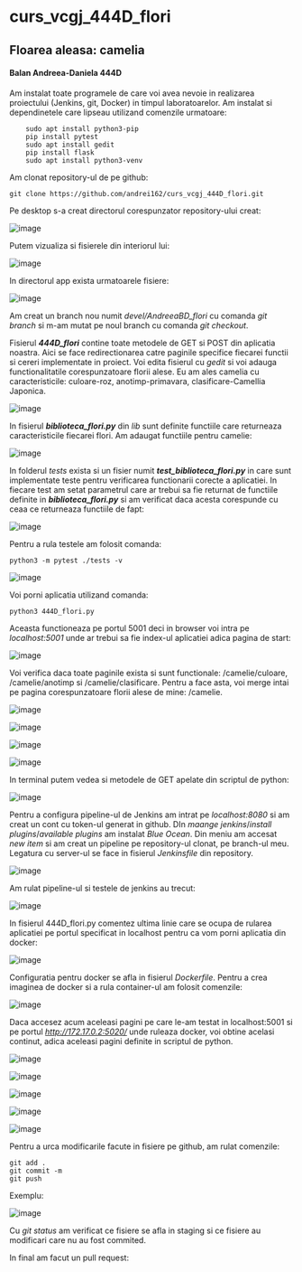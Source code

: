 # curs_vcgj_444D_flori
## Floarea aleasa: camelia
#### Balan Andreea-Daniela 444D

Am instalat toate programele de care voi avea nevoie in realizarea proiectului (Jenkins, git, Docker) in timpul laboratoarelor. Am instalat si dependinetele care lipseau utilizand comenzile urmatoare:
```
    sudo apt install python3-pip
    pip install pytest
    sudo apt install gedit
    pip install flask
    sudo apt install python3-venv
```

Am clonat repository-ul de pe github:
```
git clone https://github.com/andrei162/curs_vcgj_444D_flori.git
```

Pe desktop s-a creat directorul corespunzator repository-ului creat:

![image](https://github.com/andrei162/curs_vcgj_444D_flori/assets/82381145/49009382-2cdf-4b4b-9484-a5074defdcea)

Putem vizualiza si fisierele din interiorul lui:

![image](https://github.com/andrei162/curs_vcgj_444D_flori/assets/82381145/4d152b46-255d-4202-8f85-5020fb046e06)

In directorul app exista urmatoarele fisiere:

![image](https://github.com/andrei162/curs_vcgj_444D_flori/assets/82381145/1a946ef5-571c-40f2-b720-f432ffb7ae99)

Am creat un branch nou numit *devel/AndreeaBD_flori* cu comanda *git branch* si m-am mutat pe noul branch cu comanda *git checkout*.

Fisierul ***444D_flori*** contine toate metodele de GET si POST din aplicatia noastra. Aici se face redirectionarea catre paginile specifice fiecarei functii si cereri implementate in proiect. Voi edita fisierul cu *gedit* si voi adauga functionalitatile corespunzatoare florii alese. Eu am ales camelia cu caracteristicile: culoare-roz, anotimp-primavara, clasificare-Camellia Japonica.

![image](https://github.com/andrei162/curs_vcgj_444D_flori/assets/82381145/2f484388-509a-47af-bd53-5397dc0197ab)

In fisierul ***biblioteca_flori.py*** din *lib* sunt definite functiile care returneaza caracteristicile fiecarei flori. Am adaugat functiile pentru camelie:

![image](https://github.com/andrei162/curs_vcgj_444D_flori/assets/82381145/bb77abc9-f417-4688-9a0b-05bf3ee470ee)

In folderul *tests* exista si un fisier numit ***test_biblioteca_flori.py*** in care sunt implementate teste pentru verificarea functionarii corecte a aplicatiei. In fiecare test am setat parametrul care ar trebui sa fie returnat de functiile definite in ***biblioteca_flori.py*** si am verificat daca acesta corespunde cu ceaa ce returneaza functiile de fapt:

![image](https://github.com/andrei162/curs_vcgj_444D_flori/assets/82381145/2c306b6b-1cd7-41b5-a994-6f78ebe0a0ab)

Pentru a rula testele am folosit comanda:
```
python3 -m pytest ./tests -v
```
    
![image](https://github.com/andrei162/curs_vcgj_444D_flori/assets/82381145/f48371bd-3a92-4736-9e4c-6f66ea93af28)

Voi porni aplicatia utilizand comanda:
```
python3 444D_flori.py
```

Aceasta functioneaza pe portul 5001 deci in browser voi intra pe *localhost:5001* unde ar trebui sa fie index-ul aplicatiei adica pagina de start:

![image](https://github.com/andrei162/curs_vcgj_444D_flori/assets/82381145/4c384e17-70aa-4227-8ebd-eefce9d26e9d)
 
 Voi verifica daca toate paginile exista si sunt functionale:  /camelie/culoare,  /camelie/anotimp si  /camelie/clasificare. Pentru a face asta, voi merge intai pe pagina corespunzatoare florii alese de mine: /camelie.
 
 ![image](https://github.com/andrei162/curs_vcgj_444D_flori/assets/82381145/15c4cb99-b1a6-478a-a4bb-b409eda94979)

![image](https://github.com/andrei162/curs_vcgj_444D_flori/assets/82381145/8917c0b6-87a3-4725-94c6-bd737fb4ab14)

![image](https://github.com/andrei162/curs_vcgj_444D_flori/assets/82381145/bf730576-dee0-4e7b-925d-266c0e6ba624)

![image](https://github.com/andrei162/curs_vcgj_444D_flori/assets/82381145/b11d7c23-a738-4308-b540-3713351c613e)

In terminal putem vedea si metodele de GET apelate din scriptul de python:

![image](https://github.com/andrei162/curs_vcgj_444D_flori/assets/82381145/7c8a4183-53cc-482e-8af3-29f46b862b98)

Pentru a configura pipeline-ul de Jenkins am intrat pe *localhost:8080* si am creat un cont cu token-ul generat in github. DIn *maange jenkins*/*install plugins*/*available plugins* am instalat *Blue Ocean*. Din meniu am accesat *new item* si am creat un pipeline pe repository-ul clonat, pe branch-ul meu. Legatura cu server-ul se face in fisierul *Jenkinsfile* din repository.

![image](https://github.com/andrei162/curs_vcgj_444D_flori/assets/82381145/6f220daa-d979-4487-babc-ae604e59b16f)

Am rulat pipeline-ul si testele de jenkins au trecut:

![image](https://github.com/andrei162/curs_vcgj_444D_flori/assets/82381145/b9dca45a-3a6a-4b00-a8ba-47d49f5f2149)

In fisierul 444D_flori.py comentez ultima linie care se ocupa de rularea aplicatiei pe portul specificat in localhost pentru ca vom porni aplicatia din docker:

![image](https://github.com/andrei162/curs_vcgj_444D_flori/assets/82381145/c838848a-8f31-4f23-8386-3e70c841ce28)

Configuratia pentru docker se afla in fisierul *Dockerfile*.
Pentru a crea imaginea de docker si a rula container-ul am folosit comenzile:

![image](https://github.com/andrei162/curs_vcgj_444D_flori/assets/82381145/c640e083-44ab-4da5-8e5b-a501131a53a5)

Daca accesez acum aceleasi pagini pe care le-am testat in localhost:5001 si pe portul *http://172.17.0.2:5020/* unde ruleaza docker, voi obtine acelasi continut, adica aceleasi pagini definite in scriptul de python.

![image](https://github.com/andrei162/curs_vcgj_444D_flori/assets/82381145/6f8d4d57-0388-4a84-bab5-908a1605e161)

![image](https://github.com/andrei162/curs_vcgj_444D_flori/assets/82381145/5d875905-212f-475d-8871-03aa4449d4b0)

![image](https://github.com/andrei162/curs_vcgj_444D_flori/assets/82381145/8bec87e3-7589-44e6-89b2-a7a7827f2003)

![image](https://github.com/andrei162/curs_vcgj_444D_flori/assets/82381145/75737be6-c037-4d28-b56f-104bbe885157)

![image](https://github.com/andrei162/curs_vcgj_444D_flori/assets/82381145/09fedc20-14ff-4d60-9811-ba92af7e8b24)

Pentru a urca modificarile facute in fisiere pe github, am rulat comenzile:
```
git add .
git commit -m
git push
```
Exemplu:

![image](https://github.com/andrei162/curs_vcgj_444D_flori/assets/82381145/31407ba6-7da5-48c9-a6bd-848c18a0d3a1)

Cu *git status* am verificat ce fisiere se afla in staging si ce fisiere au modificari care nu au fost commited.

In final am facut un pull request:



